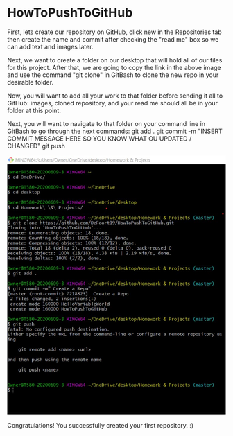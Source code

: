 # HowToPushToGitHub
First, lets create our repository on GitHub, click new in the Repositories tab then create the name and commit after checking the "read me" box so we can add text and images later. 

Next, we want to create a folder on our desktop that will hold all of our files for this project. After that, we are going to copy the link in the above image and use the command "git clone" in GitBash to clone the new repo in your desirable folder. 

Now, you will want to add all your work to that folder before sending it all to GitHub: images, cloned repository, and your read me should all be in your folder at this point. 

Next, you will want to navigate to that folder on your command line in GitBash to go through the next commands:
git add . 
git commit -m "INSERT COMMIT MESSAGE HERE SO YOU KNOW WHAT OU UPDATED / CHANGED"
git push

![gitbashimage](gitbashimage.jpg)

Congratulations! You successfully created your first repository. :)



